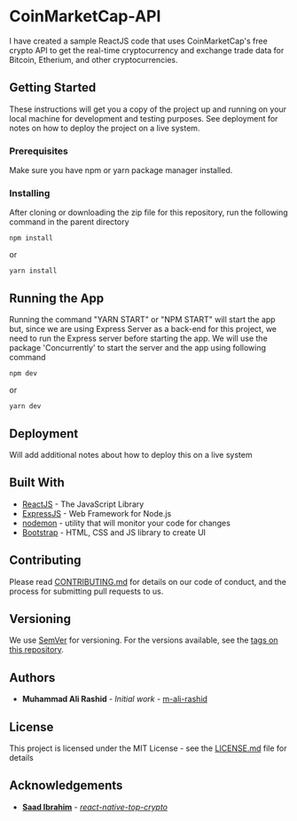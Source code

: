 # CoinMarketCap-API

I have created a sample ReactJS code that uses CoinMarketCap's free crypto API to get the real-time cryptocurrency and exchange trade data for Bitcoin, Etherium, and other cryptocurrencies.

## Getting Started

These instructions will get you a copy of the project up and running on your local machine for development and testing purposes. See deployment for notes on how to deploy the project on a live system.

### Prerequisites

Make sure you have npm or yarn package manager installed.

### Installing

After cloning or downloading the zip file for this repository, run the following command in the parent directory

```
npm install
```
or
```
yarn install
```

## Running the App

Running the command "YARN START" or "NPM START" will start the app but, since we are using Express Server as a back-end for this project, we need to run the Express server before starting the app. We will use the package 'Concurrently' to start the server and the app using following command

```
npm dev
```
or
```
yarn dev
```

## Deployment

Will add additional notes about how to deploy this on a live system

## Built With

* [ReactJS](https://reactjs.org/) - The JavaScript Library
* [ExpressJS](https://expressjs.com/) - Web Framework for Node.js
* [nodemon](https://nodemon.io/) - utility that will monitor your code for changes
* [Bootstrap](https://getbootstrap.com/) - HTML, CSS and JS library to create UI

## Contributing

Please read [CONTRIBUTING.md](https://gist.github.com/PurpleBooth/b24679402957c63ec426) for details on our code of conduct, and the process for submitting pull requests to us.

## Versioning

We use [SemVer](http://semver.org/) for versioning. For the versions available, see the [tags on this repository](https://github.com/m-ali-rashid/coinmarketcap-api/tags).

## Authors

* **Muhammad Ali Rashid** - *Initial work* - [m-ali-rashid](https://github.com/m-ali-rashid)

## License

This project is licensed under the MIT License - see the [LICENSE.md](LICENSE.md) file for details

## Acknowledgements

* [**Saad Ibrahim**](https://github.com/saadibrahim) - [*react-native-top-crypto*](https://github.com/saadibrahim/react-native-top-crypto)
